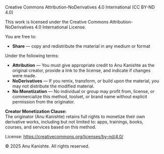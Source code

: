 Creative Commons Attribution-NoDerivatives 4.0 International (CC BY-ND 4.0)

This work is licensed under the Creative Commons Attribution-NoDerivatives 4.0 International License.

You are free to:

- **Share** — copy and redistribute the material in any medium or format

Under the following terms:

- **Attribution** — You must give appropriate credit to Anu Kanishte as the original creator, provide a link to the license, and indicate if changes were made.  
- **NoDerivatives** — If you remix, transform, or build upon the material, you may not distribute the modified material.  
- **No Monetization** — No individual or group may profit from, license, or commercialize this method, toolset, or brand name without explicit permission from the originator.

**Creator Monetization Clause:**  
The originator (Anu Kanishte) retains full rights to monetize their own derivative works, including but not limited to: apps, trainings, books, courses, and services based on this method.

License: https://creativecommons.org/licenses/by-nd/4.0/

© 2025 Anu Kanishte. All rights reserved.
